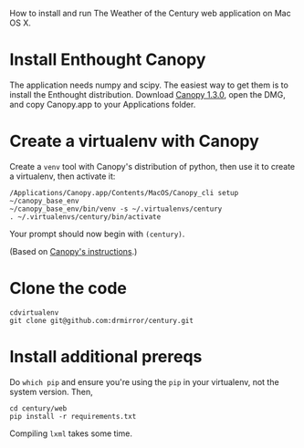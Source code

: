 How to install and run The Weather of the Century web application on Mac OS X.

# Install Enthought Canopy

The application needs numpy and scipy. The easiest way to get them is to
install the Enthought distribution. Download [Canopy 1.3.0][1], open the DMG,
and copy Canopy.app to your Applications folder.

[1]: https://www.enthought.com/downloads/canopy/osx-64/free/

# Create a virtualenv with Canopy

Create a `venv` tool with Canopy's distribution of python, then use it to
create a virtualenv, then activate it:

    /Applications/Canopy.app/Contents/MacOS/Canopy_cli setup ~/canopy_base_env
    ~/canopy_base_env/bin/venv -s ~/.virtualenvs/century
    . ~/.virtualenvs/century/bin/activate

Your prompt should now begin with `(century)`.

(Based on [Canopy's instructions][2].)

[2]: http://docs.enthought.com/canopy/configure/canopy-cli.html#scenario-creating-a-standalone-customizable-virtual-environment

# Clone the code

    cdvirtualenv
    git clone git@github.com:drmirror/century.git

# Install additional prereqs

Do `which pip` and ensure you're using the `pip` in your virtualenv, not the
system version. Then,

    cd century/web
    pip install -r requirements.txt

Compiling `lxml` takes some time.
